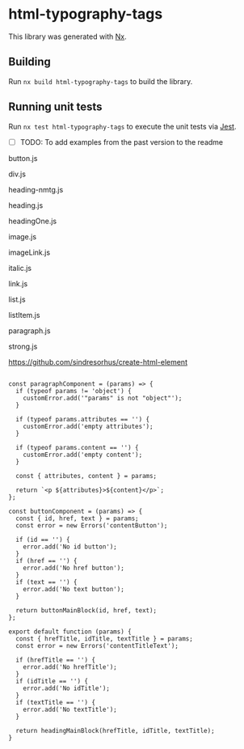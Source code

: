 # html-typography-tags

This library was generated with [Nx](https://nx.dev).

## Building

Run `nx build html-typography-tags` to build the library.

## Running unit tests

Run `nx test html-typography-tags` to execute the unit tests via [Jest](https://jestjs.io).


- [ ] TODO: To add examples from the past version to the readme 


button.js

div.js

heading-nmtg.js

heading.js

headingOne.js

image.js

imageLink.js

italic.js

link.js

list.js

listItem.js

paragraph.js

strong.js

https://github.com/sindresorhus/create-html-element


```

const paragraphComponent = (params) => {
  if (typeof params != 'object') {
    customError.add('"params" is not "object"');
  }

  if (typeof params.attributes == '') {
    customError.add('empty attributes');
  }

  if (typeof params.content == '') {
    customError.add('empty content');
  }

  const { attributes, content } = params;

  return `<p ${attributes}>${content}</p>`;
};
```

```
const buttonComponent = (params) => {
  const { id, href, text } = params;
  const error = new Errors('contentButton');

  if (id == '') {
    error.add('No id button');
  }
  if (href == '') {
    error.add('No href button');
  }
  if (text == '') {
    error.add('No text button');
  }

  return buttonMainBlock(id, href, text);
};
```

```
export default function (params) {
  const { hrefTitle, idTitle, textTitle } = params;
  const error = new Errors('contentTitleText');

  if (hrefTitle == '') {
    error.add('No hrefTitle');
  }
  if (idTitle == '') {
    error.add('No idTitle');
  }
  if (textTitle == '') {
    error.add('No textTitle');
  }

  return headingMainBlock(hrefTitle, idTitle, textTitle);
}
```

